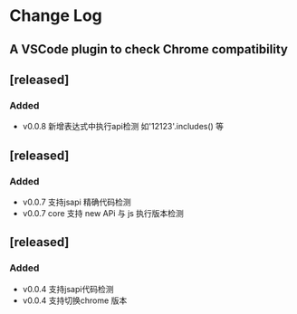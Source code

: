 # Change Log

##  A VSCode plugin to check Chrome compatibility

## [released]
### Added

- v0.0.8 新增表达式中执行api检测 如'12123'.includes() 等

## [released]
### Added

- v0.0.7 支持jsapi 精确代码检测
- v0.0.7 core 支持 new APi 与 js 执行版本检测

## [released]
### Added
- v0.0.4 支持jsapi代码检测
- v0.0.4 支持切换chrome 版本

